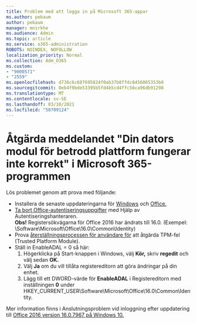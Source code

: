```yaml
---
title: Problem med att logga in på Microsoft 365-appar
ms.author: pebaum
author: pebaum
manager: mnirkhe
ms.audience: Admin
ms.topic: article
ms.service: o365-administration
ROBOTS: NOINDEX, NOFOLLOW
localization_priority: Normal
ms.collection: Adm_O365
ms.custom:
- "9000571"
- "2559"
ms.openlocfilehash: d736c6c687695824f0ab37b8ffdc8456065353b0
ms.sourcegitcommit: 0eb4f9bde53395b5fd4b5cd4ffc56ca96db91298
ms.translationtype: MT
ms.contentlocale: sv-SE
ms.lasthandoff: 03/10/2021
ms.locfileid: "50709124"
---
```

# <a name="fixing-the-microsoft-365-apps-your-computers-trusted-platform-module-is-not-functioning-properly-message"></a>Åtgärda meddelandet "Din dators modul för betrodd plattform fungerar inte korrekt" i Microsoft 365-programmen

Lös problemet genom att prova med följande:

- Installera de senaste uppdateringarna för [Windows](https://support.microsoft.com/help/4027667/windows-10-update) och [Office.](https://support.office.com/article/update-office-and-your-computer-with-microsoft-update-2ab296f3-7f03-43a2-8e50-46de917611c5)
- [Ta bort Office-autentiseringsuppgifter](https://docs.microsoft.com/office/troubleshoot/office-suite-issues/another-account-already-signed-in#step-4-clear-cached-credentials-on-the-computer) med Hjälp av Autentiseringshanteraren.<br/>
    **Obs!** Registersökvägarna för Office 2016 har ändrats till 16.0. (Exempel: \Software\Microsoft\Office\16.0\Common\Identity\)
- Prova [återställningsprocessen för användare för](https://docs.microsoft.com/office365/troubleshoot/administration/connection-issue-when-sign-in-office-2016#symptom-2) att åtgärda TPM-fel (Trusted Platform Module).
- Ställ in EnableADAL = 0 så här:  
    1. Högerklicka på Start-knappen i Windows, välj **Kör,** skriv **regedit** och välj sedan **OK.**
    2. Välj **Ja** om du vill tillåta registereditorn att göra ändringar på din enhet.
    3. Lägg till ett DWORD-värde för **EnableADAL** i Registereditorn med inställningen **0** under HKEY_CURRENT_USER\Software\Microsoft\Office\16.0\Common\Identity.

Mer information finns i Anslutningsproblem vid inloggning efter uppdatering till [Office 2016 version 16.0.7967 på Windows 10.](https://docs.microsoft.com/office365/troubleshoot/administration/connection-issue-when-sign-in-office-2016)